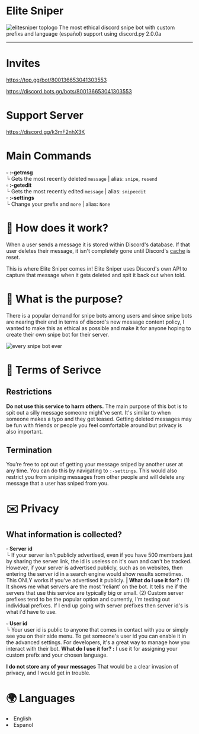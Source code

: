 # Elite Sniper
<img src="https://imgur.com/mwGHTPv.png" title="elitesniper toplogo"/>
The most ethical discord snipe bot with custom prefixs and language (español) support using discord.py 2.0.0a
<hr>

# Invites #

https://top.gg/bot/800136653041303553

https://discord.bots.gg/bots/800136653041303553


# Support Server #

https://discord.gg/k3mF2nhX3K

# Main Commands #
▫️ **:-getmsg** <br>
└ Gets the most recently deleted `message` | alias: `snipe`, `resend` <br>
▫️ **:-getedit** <br>
└ Gets the most recently edited `message` | alias: `snipeedit` <br>
▫️ **:-settings** <br>
└ Change your prefix and `more` | alias: `None`


<h1> 🤔 How does it work? </h1>

When a user sends a message it is stored within Discord's database.
If that user deletes their message, it isn't completely gone until Discord's [cache](https://en.wikipedia.org/wiki/Cache_(computing)) is reset.

This is where Elite Sniper comes in! Elite Sniper uses Discord's own API to capture that message when it gets deleted and spit it back out when told.



<h1> 🤨 What is the purpose? </h1>

There is a popular demand for snipe bots among users and since snipe bots are nearing their end in terms of
discord's new message content policy, I wanted to make this as ethical as possible and make it for anyone hoping to create their own snipe bot for their server.

<img src="https://i.imgur.com/gV34gxM.png" title="every snipe bot ever"/>


<h1> 📜 Terms of Serivce </h1>

<h2> Restrictions </h2>

**Do not use this service to harm others.** The main purpose of this bot is to spit out a silly message someone might've sent. It's similar to when someone makes a typo and they get teased. Getting deleted messages may be fun with friends or people you feel comfortable around but privacy is also important.
<br>
<h2> Termination </h2>

You’re free to opt out of getting your message sniped by another user at any time. You can do this by navigating to `:-settings`. This would also restrict you from sniping messages from other people and will
delete any message that a user has sniped from you.


<h1> ✉️ Privacy </h1>

<h2> What information is collected? </h2>


▫️ **Server id** <br>
└ If your server isn't publicly advertised, even if you have 500 members just by sharing the server link, the id is useless on it's own and can't be tracked. However, if your server is advertised publicly, such as on websites, then entering the server id in a search engine would show results sometimes. This ONLY works if you've advertised it publicly. **| What do I use it for? :** (1) It shows me what servers are the most 'reliant' on the bot. It tells me if the servers that use this service are typically big or small. (2) Custom server prefixes tend to be the popular option and currently, I'm testing out individual prefixes. If I end up going with server prefixes then server id's is what i'd have to use. <br>

▫️ **User id** <br>
└ Your user id is public to anyone that comes in contact with you or simply see you on their side menu. To get someone's user id you can enable it in the advanced settings. For developers, it's a great way to manage how you interact with their bot. **What do I use it for? :** I use it for assigning your custom prefix and your chosen language. <br>

**I do not store any of your messages** That would be a clear invasion of privacy, and I would get in trouble.



<h1>🌍 Languages</h1>

<li>English</li>
<li>Espanol</li>


